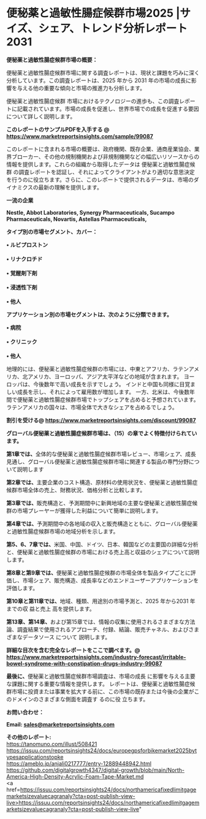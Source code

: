 # 便秘薬と過敏性腸症候群市場2025 |サイズ、シェア、トレンド分析レポート2031

<strong><b>便秘薬と過敏性腸症候群市場の概要：</b></strong>

便秘薬と過敏性腸症候群市場に関する調査レポートは、現状と課題を巧みに深く分析しています。この調査レポートは、2025 年から 2031 年の市場の成長に影響を与える他の重要な傾向と市場の推進力も分析します。

便秘薬と過敏性腸症候群 市場におけるテクノロジーの進歩も、この調査レポートに記載されています。市場の成長を促進し、世界市場での成長を促進する要因について詳しく説明します。

<strong>このレポートのサンプルPDFを入手する @ <a href=https://www.marketreportsinsights.com/sample/99087>https://www.marketreportsinsights.com/sample/99087</a></strong>

このレポートに含まれる市場の概要は、政府機関、既存企業、通商産業協会、業界ブローカー、その他の規制機関および非規制機関などの幅広いリソースからの情報を提供します。これらの組織から取得したデータは 便秘薬と過敏性腸症候群 の調査レポートを認証し、それによってクライアントがより適切な意思決定を行うのに役立ちます。さらに、このレポートで提供されるデータは、市場のダイナミクスの最新の理解を提供します。

<strong>一流の企業</strong>

<strong><b>Nestle, Abbot Laboratories, Synergy Pharmaceuticals, Sucampo Pharmaceuticals, Novartis, Astellas Pharmaceuticals,</b></strong>

<strong><b>タイプ別の市場セグメント、カバー：</b></strong>

<strong>• ルビプロストン<br><br>• リナクロチド<br><br>• 覚醒剤下剤<br><br>• 浸透性下剤<br><br>• 他人</strong>

<strong><b>アプリケーション別の市場セグメントは、次のように分類できます。</b></strong>

<strong>• 病院<br><br>• クリニック<br><br>• 他人</strong>

 地理的には、便秘薬と過敏性腸症候群の市場には、中東とアフリカ、ラテンアメリカ、北アメリカ、ヨーロッパ、アジア太平洋などの地域が含まれます。 ヨーロッパは、今後数年で高い成長を示すでしょう。 インドと中国も同様に目覚ましい成長を示し、それによって雇用数が増加します。 一方、北米は、今後数年間で便秘薬と過敏性腸症候群市場でトップシェアを占めると予想されています。 ラテンアメリカの国々は、市場全体で大きなシェアを占めるでしょう。

<strong>割引を受ける@ <a href=https://www.marketreportsinsights.com/discount/99087>https://www.marketreportsinsights.com/discount/99087</a></strong>

<strong><b>グローバル便秘薬と過敏性腸症候群市場は、（15）の章でよく特徴付けられています。</b></strong>

<strong><b>第</b></strong><strong><b>1章では、</b></strong>全体的な便秘薬と過敏性腸症候群市場レビュー、市場シェア、成長見通し、グローバル便秘薬と過敏性腸症候群市場に関連する製品の専門分野について説明します

<strong><b>第2章では、</b></strong>主要企業のコスト構造、原材料の使用状況を、便秘薬と過敏性腸症候群市場全体の売上、財務状況、価格分析と比較します。

<strong><b>第3章では、</b></strong>販売構造と、予測期間中に新興地域の主要な便秘薬と過敏性腸症候群の市場プレーヤーが獲得した利益について簡単に説明します。

<strong><b>第4章では、</b></strong>予測期間中の各地域の収入と販売構造とともに、グローバル便秘薬と過敏性腸症候群市場の地域分析を示します。

<strong><b>第5、6、7章では、</b></strong>米国、中国、ドイツ、日本、韓国などの主要国の詳細な分析と、便秘薬と過敏性腸症候群の市場における売上高と収益のシェアについて説明します。

<strong><b>第8章と第9章では、</b></strong>便秘薬と過敏性腸症候群の市場全体を製品タイプごとに評価し、市場シェア、販売構造、成長率などのエンドユーザーアプリケーションを評価します。

<strong><b>第10章と第11章では、</b></strong>地域、種類、用途別の市場予測と、2025 年から2031 年までの収 益と売上 高を提供します。

<strong><b>第13章、第14章、</b></strong>および第15章では、情報の収集に使用されるさまざまな方法論、調査結果で使用されるアプローチ、付録、結論、販売チャネル、およびさまざまなデータソース について 説明します。

<strong>詳細な目次を含む完全なレポートをここで調べます。@ <a href=https://www.marketreportsinsights.com/industry-forecast/irritable-bowel-syndrome-with-constipation-drugs-industry-99087>https://www.marketreportsinsights.com/industry-forecast/irritable-bowel-syndrome-with-constipation-drugs-industry-99087</a></strong>

<strong><b>最後に、</b></strong>便秘薬と過敏性腸症候群市場調査は、市場の成長 に影響を</a>与える主要な課題に関する重要な情報を提供します。 レポートは、便秘薬と過敏性腸症候群市場に投資または事業を拡大する前に、この市場の既存または今後の企業がこのドメインのさまざまな側面を調査す るのに役 立ちます。

<strong><b>お問い合わせ：</b></strong>

<strong>Email: </strong><a href=mailto:sales@marketreportsinsights.com><strong>sales@marketreportsinsights.com</strong></a>

<strong>その他のレポート:</strong>
<br>
<a href=https://tanomuno.com/illust/508421>https://tanomuno.com/illust/508421</a>
<br>
<a href=https://issuu.com/reportsinsights24/docs/europegpsforbikemarket2025bytypesapplicationstopke>https://issuu.com/reportsinsights24/docs/europegpsforbikemarket2025bytypesapplicationstopke</a>
<br>
<a href=https://ameblo.jp/anjali0217777/entry-12889448942.html>https://ameblo.jp/anjali0217777/entry-12889448942.html</a>
<br>
<a href=https://github.com/digitalgrowth4347/digital-growth/blob/main/North-America-High-Density-Acrylic-Foam-Tape-Market.md>https://github.com/digitalgrowth4347/digital-growth/blob/main/North-America-High-Density-Acrylic-Foam-Tape-Market.md</a>
<br>
<a href=https://issuu.com/reportsinsights24/docs/northamericafixedlimitgagemarketsizevaluecagranaly?cta=post-publish-view-live>https://issuu.com/reportsinsights24/docs/northamericafixedlimitgagemarketsizevaluecagranaly?cta=post-publish-view-live</a>"
